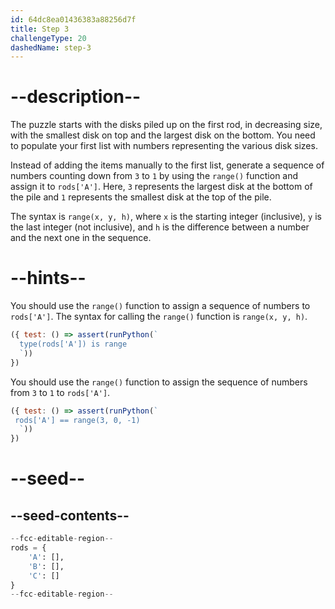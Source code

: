 ```yaml
---
id: 64dc8ea01436383a88256d7f
title: Step 3
challengeType: 20
dashedName: step-3
---
```


# --description--

The puzzle starts with the disks piled up on the first rod, in decreasing size, with the smallest disk on top and the largest disk on the bottom. You need to populate your first list with numbers representing the various disk sizes.

Instead of adding the items manually to the first list, generate a sequence of numbers counting down from `3` to `1` by using the `range()` function and assign it to `rods['A']`. Here, `3` represents the largest disk at the bottom of the pile and `1` represents the smallest disk at the top of the pile.

The syntax is `range(x, y, h)`, where `x` is the starting integer (inclusive), `y` is the last integer (not inclusive), and `h` is the difference between a number and the next one in the sequence.

# --hints--

You should use the `range()` function to assign a sequence of numbers to `rods['A']`. The syntax for calling the `range()` function is `range(x, y, h)`.

```js
({ test: () => assert(runPython(`
  type(rods['A']) is range
  `))
})
```

You should use the `range()` function to assign the sequence of numbers from `3` to `1` to `rods['A']`.

```js
({ test: () => assert(runPython(`
 rods['A'] == range(3, 0, -1)
  `))
})
```

# --seed--

## --seed-contents--

```py
--fcc-editable-region--
rods = {
    'A': [],
    'B': [],
    'C': []
}
--fcc-editable-region--
```
